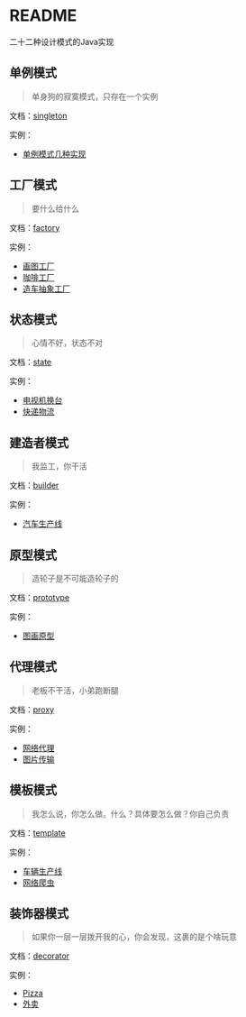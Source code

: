# README
二十二种设计模式的Java实现

## 单例模式

> 单身狗的寂寞模式，只存在一个实例

文档：[singleton](src/com/github/surzia/singleton/README.md)

实例：
- [单例模式几种实现](src/com/github/surzia/singleton/codec)

## 工厂模式
> 要什么给什么

文档：[factory](src/com/github/surzia/factory/README.md)

实例：
- [画图工厂](src/com/github/surzia/factory/codec/shape)
- [咖啡工厂](src/com/github/surzia/factory/codec/coffee)
- [造车抽象工厂](src/com/github/surzia/factory/codec/car)

## 状态模式
>心情不好，状态不对

文档：[state](src/com/github/surzia/state/README.md)

实例：
- [电视机换台](src/com/github/surzia/state/codec/television)
- [快递物流](src/com/github/surzia/state/codec/goods)

## 建造者模式
>我监工，你干活

文档：[builder](src/com/github/surzia/builder/README.md)

实例：
- [汽车生产线](src/com/github/surzia/builder/codec)

## 原型模式
>造轮子是不可能造轮子的

文档：[prototype](src/com/github/surzia/prototype/README.md)

实例：
- [图画原型](src/com/github/surzia/prototype/codec)

## 代理模式
>老板不干活，小弟跑断腿

文档：[proxy](src/com/github/surzia/proxy/README.md)

实例：
- [网络代理](src/com/github/surzia/proxy/codec/network)
- [图片传输](src/com/github/surzia/proxy/codec/image)

## 模板模式
>我怎么说，你怎么做。什么？具体要怎么做？你自己负责

文档：[template](src/com/github/surzia/template/README.md)

实例：
- [车辆生产线](src/com/github/surzia/template/codec/car)
- [网络爬虫](src/com/github/surzia/template/codec/mall)

## 装饰器模式
>如果你一层一层拨开我的心，你会发现，这裹的是个啥玩意

文档：[decorator](src/com/github/surzia/decorator/README.md)

实例：
- [Pizza](src/com/github/surzia/decorator/codec/pizza)
- [外卖](src/com/github/surzia/decorator/codec/takeaway)

